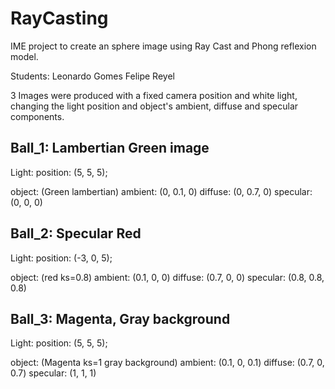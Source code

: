 # RayCasting

IME project to create an sphere image using Ray Cast and Phong reflexion model.

Students: 
Leonardo Gomes
Felipe Reyel

3 Images were produced with a fixed camera position and white light, changing the light position and object's ambient, diffuse and specular components.

## Ball_1: Lambertian Green image
Light:
position: (5, 5, 5);

object: (Green lambertian)
ambient: (0, 0.1, 0)
diffuse: (0, 0.7, 0)
specular: (0, 0, 0)

## Ball_2: Specular Red
Light:
position: (-3, 0, 5);

object: (red ks=0.8)
ambient: (0.1, 0, 0)
diffuse: (0.7, 0, 0)
specular: (0.8, 0.8, 0.8)

## Ball_3: Magenta, Gray background
Light:
position: (5, 5, 5);

object: (Magenta ks=1 gray background)
ambient: (0.1, 0, 0.1)
diffuse: (0.7, 0, 0.7)
specular: (1, 1, 1)
